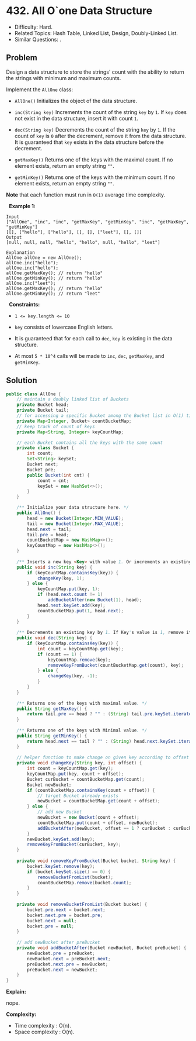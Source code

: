 # 432. All O`one Data Structure

- Difficulty: Hard.
- Related Topics: Hash Table, Linked List, Design, Doubly-Linked List.
- Similar Questions: .

## Problem

Design a data structure to store the strings' count with the ability to return the strings with minimum and maximum counts.

Implement the ```AllOne``` class:


	
- ```AllOne()``` Initializes the object of the data structure.
	
- ```inc(String key)``` Increments the count of the string ```key``` by ```1```. If ```key``` does not exist in the data structure, insert it with count ```1```.
	
- ```dec(String key)``` Decrements the count of the string ```key``` by ```1```. If the count of ```key``` is ```0``` after the decrement, remove it from the data structure. It is guaranteed that ```key``` exists in the data structure before the decrement.
	
- ```getMaxKey()``` Returns one of the keys with the maximal count. If no element exists, return an empty string ```""```.
	
- ```getMinKey()``` Returns one of the keys with the minimum count. If no element exists, return an empty string ```""```.


**Note** that each function must run in ```O(1)``` average time complexity.

 
**Example 1:**

```
Input
["AllOne", "inc", "inc", "getMaxKey", "getMinKey", "inc", "getMaxKey", "getMinKey"]
[[], ["hello"], ["hello"], [], [], ["leet"], [], []]
Output
[null, null, null, "hello", "hello", null, "hello", "leet"]

Explanation
AllOne allOne = new AllOne();
allOne.inc("hello");
allOne.inc("hello");
allOne.getMaxKey(); // return "hello"
allOne.getMinKey(); // return "hello"
allOne.inc("leet");
allOne.getMaxKey(); // return "hello"
allOne.getMinKey(); // return "leet"
```

 
**Constraints:**


	
- ```1 <= key.length <= 10```
	
- ```key``` consists of lowercase English letters.
	
- It is guaranteed that for each call to ```dec```, ```key``` is existing in the data structure.
	
- At most ```5 * 10^4``` calls will be made to ```inc```, ```dec```, ```getMaxKey```, and ```getMinKey```.



## Solution

```java
public class AllOne {
    // maintain a doubly linked list of Buckets
    private Bucket head;
    private Bucket tail;
    // for accessing a specific Bucket among the Bucket list in O(1) time
    private Map<Integer, Bucket> countBucketMap;
    // keep track of count of keys
    private Map<String, Integer> keyCountMap;

    // each Bucket contains all the keys with the same count
    private class Bucket {
        int count;
        Set<String> keySet;
        Bucket next;
        Bucket pre;
        public Bucket(int cnt) {
            count = cnt;
            keySet = new HashSet<>();
        }
    }

    /** Initialize your data structure here. */
    public AllOne() {
        head = new Bucket(Integer.MIN_VALUE);
        tail = new Bucket(Integer.MAX_VALUE);
        head.next = tail;
        tail.pre = head;
        countBucketMap = new HashMap<>();
        keyCountMap = new HashMap<>();
    }
    
    /** Inserts a new key <Key> with value 1. Or increments an existing key by 1. */
    public void inc(String key) {
        if (keyCountMap.containsKey(key)) {
            changeKey(key, 1);
        } else {
            keyCountMap.put(key, 1);
            if (head.next.count != 1) 
                addBucketAfter(new Bucket(1), head);
            head.next.keySet.add(key);
            countBucketMap.put(1, head.next);
        }
    }
    
    /** Decrements an existing key by 1. If Key's value is 1, remove it from the data structure. */
    public void dec(String key) {
        if (keyCountMap.containsKey(key)) {
            int count = keyCountMap.get(key);
            if (count == 1) {
                keyCountMap.remove(key);
                removeKeyFromBucket(countBucketMap.get(count), key);
            } else {
                changeKey(key, -1);
            }
        }
    }
    
    /** Returns one of the keys with maximal value. */
    public String getMaxKey() {
        return tail.pre == head ? "" : (String) tail.pre.keySet.iterator().next();
    }
    
    /** Returns one of the keys with Minimal value. */
    public String getMinKey() {
        return head.next == tail ? "" : (String) head.next.keySet.iterator().next();        
    }
    
    // helper function to make change on given key according to offset
    private void changeKey(String key, int offset) {
        int count = keyCountMap.get(key);
        keyCountMap.put(key, count + offset);
        Bucket curBucket = countBucketMap.get(count);
        Bucket newBucket;
        if (countBucketMap.containsKey(count + offset)) {
            // target Bucket already exists
            newBucket = countBucketMap.get(count + offset);
        } else {
            // add new Bucket
            newBucket = new Bucket(count + offset);
            countBucketMap.put(count + offset, newBucket);
            addBucketAfter(newBucket, offset == 1 ? curBucket : curBucket.pre);
        }
        newBucket.keySet.add(key);
        removeKeyFromBucket(curBucket, key);
    }
    
    private void removeKeyFromBucket(Bucket bucket, String key) {
        bucket.keySet.remove(key);
        if (bucket.keySet.size() == 0) {
            removeBucketFromList(bucket);
            countBucketMap.remove(bucket.count);
        }
    }
    
    private void removeBucketFromList(Bucket bucket) {
        bucket.pre.next = bucket.next;
        bucket.next.pre = bucket.pre;
        bucket.next = null;
        bucket.pre = null;
    }
    
    // add newBucket after preBucket
    private void addBucketAfter(Bucket newBucket, Bucket preBucket) {
        newBucket.pre = preBucket;
        newBucket.next = preBucket.next;
        preBucket.next.pre = newBucket;
        preBucket.next = newBucket;
    }
}
```

**Explain:**

nope.

**Complexity:**

* Time complexity : O(n).
* Space complexity : O(n).

